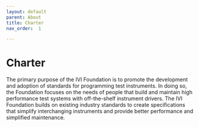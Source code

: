 ```yaml
---
layout: default
parent: About
title: Charter
nav_order:  1

---
```

# Charter

The primary purpose of the IVI Foundation is to promote the development
and adoption of standards for programming test instruments. In doing so,
the Foundation focuses on the needs of people that build and maintain
high performance test systems with off-the-shelf instrument drivers. The
IVI Foundation builds on existing industry standards to create
specifications that simplify interchanging instruments and provide
better performance and simplified maintenance.
